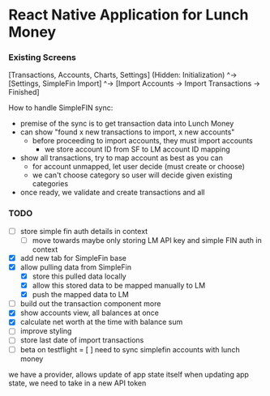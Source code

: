 # React Native Application for Lunch Money

### Existing Screens
[Transactions, Accounts, Charts, Settings] (Hidden: Initialization)
                                    ^-> [Settings, SimpleFin Import]
                                                        ^-> [Import Accounts -> Import Transactions -> Finished]

How to handle SimpleFIN sync:
  - premise of the sync is to get transaction data into Lunch Money
  - can show "found x new transactions to import, x new accounts"
    - before proceeding to import accounts, they must import accounts
      - we store account ID from SF to LM account ID mapping
  - show all transactions, try to map account as best as you can
    - for account unmapped, let user decide (must create or choose)
    - we can't choose category so user will decide given existing categories
  - once ready, we validate and create transactions and all

### TODO
- [ ] store simple fin auth details in context
  - [ ] move towards maybe only storing LM API key and simple FIN auth in context
- [x] add new tab for SimpleFin base
- [x] allow pulling data from SimpleFin
  - [x] store this pulled data locally
  - [x] allow this stored data to be mapped manually to LM
  - [x] push the mapped data to LM
- [ ] build out the transaction component more
- [x] show accounts view, all balances at once
- [x] calculate net worth at the time with balance sum
- [ ] improve styling
- [ ] store last date of import transactions
- [ ] beta on testflight
= [ ] need to sync simplefin accounts with lunch money

we have a provider, allows update of app state itself
when updating app state, we need to take in a new API token